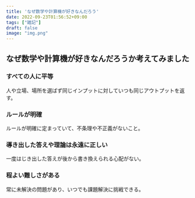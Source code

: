 ```yaml
---
title: 'なぜ数学や計算機が好きなんだろう'
date: 2022-09-23T01:56:52+09:00
tags: ["雑記"]
draft: false
image: "img.png"
---
```


## なぜ数学や計算機が好きなんだろうか考えてみました

### すべての人に平等
人や立場、場所を選ばず同じインプットに対していつも同じアウトプットを返す。
### ルールが明確
ルールが明確に定まっていて、不条理や不正義がないこと。
### 導き出した答えや理論は永遠に正しい
一度はじき出した答えが後から書き換えられる心配がない。
### 程よい難しさがある
常に未解決の問題があり、いつでも課題解決に挑戦できる。
